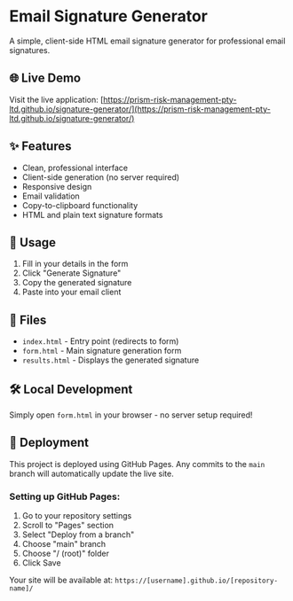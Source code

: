 # Email Signature Generator

A simple, client-side HTML email signature generator for professional email signatures.

## 🌐 Live Demo

Visit the live application: [https://prism-risk-management-pty-ltd.github.io/signature-generator/](https://prism-risk-management-pty-ltd.github.io/signature-generator/)

## ✨ Features

- Clean, professional interface
- Client-side generation (no server required)
- Responsive design
- Email validation
- Copy-to-clipboard functionality
- HTML and plain text signature formats

## 🚀 Usage

1. Fill in your details in the form
2. Click "Generate Signature"
3. Copy the generated signature
4. Paste into your email client

## 📁 Files

- `index.html` - Entry point (redirects to form)
- `form.html` - Main signature generation form
- `results.html` - Displays the generated signature

## 🛠️ Local Development

Simply open `form.html` in your browser - no server setup required!

## 📝 Deployment

This project is deployed using GitHub Pages. Any commits to the `main` branch will automatically update the live site.

### Setting up GitHub Pages:

1. Go to your repository settings
2. Scroll to "Pages" section
3. Select "Deploy from a branch"
4. Choose "main" branch
5. Choose "/ (root)" folder
6. Click Save

Your site will be available at: `https://[username].github.io/[repository-name]/`
